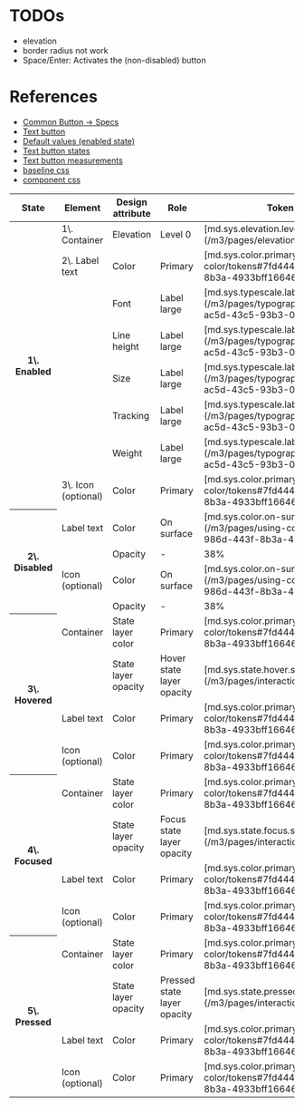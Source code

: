 # TODOs

- elevation
- border radius not work 
- Space/Enter: Activates the (non-disabled) button


# References

- [Common Button -> Specs](https://m3.material.io/components/buttons/specs)
- [Text button](https://m3.material.io/components/buttons/specs#899b9107-0127-4a01-8f4c-87f19323a1b4)
- [Default values (enabled state)](https://m3.material.io/components/buttons/specs#a0952e51-6975-486e-8d14-c78283c29cae)
- [Text button states](https://m3.material.io/components/buttons/specs#1e9d216a-3cc8-4a9b-9658-0ae96e1b157c)
- [Text button measurements](https://m3.material.io/components/buttons/specs#05946a72-3805-4949-96cc-0a95359f64c0)
- [baseline css](../../tokens/css/baseline.css)
- [component css](../../tokens/css/components/text-button.css)


<table>

<thead>

<tr>

<th>State  
</th>

<th>Element  
</th>

<th>Design attribute  
</th>

<th>Role  
</th>

<th>Token or value  
</th>

</tr>

</thead>

<tbody>

<tr>

<th rowspan="8">1\. Enabled  
</th>

<td>1\. Container</td>

<td>Elevation</td>

<td>Level 0</td>

<td>[md.sys.elevation.level0](/m3/pages/elevation/tokens)</td>

</tr>

<tr>

<td>2\. Label text</td>

<td>Color</td>

<td>Primary</td>

<td>[md.sys.color.primary](/m3/pages/using-color/tokens#7fd4440e-986d-443f-8b3a-4933bff16646)</td>

</tr>

<tr>

<td> </td>

<td>Font</td>

<td>Label large</td>

<td>[md.sys.typescale.label-large.font](/m3/pages/typography/tokens#d74b73c2-ac5d-43c5-93b3-088a2f67723d)</td>

</tr>

<tr>

<td> </td>

<td>Line height</td>

<td>Label large</td>

<td>[md.sys.typescale.label-large.line-height](/m3/pages/typography/tokens#d74b73c2-ac5d-43c5-93b3-088a2f67723d)</td>

</tr>

<tr>

<td> </td>

<td>Size</td>

<td>Label large</td>

<td>[md.sys.typescale.label-large.size](/m3/pages/typography/tokens#d74b73c2-ac5d-43c5-93b3-088a2f67723d)</td>

</tr>

<tr>

<td> </td>

<td>Tracking</td>

<td>Label large</td>

<td>[md.sys.typescale.label-large.tracking](/m3/pages/typography/tokens#d74b73c2-ac5d-43c5-93b3-088a2f67723d)</td>

</tr>

<tr>

<td> </td>

<td>Weight</td>

<td>Label large</td>

<td>[md.sys.typescale.label-large.weight](/m3/pages/typography/tokens#d74b73c2-ac5d-43c5-93b3-088a2f67723d)</td>

</tr>

<tr>

<td>3\. Icon (optional)</td>

<td>Color</td>

<td>Primary</td>

<td>[md.sys.color.primary](/m3/pages/using-color/tokens#7fd4440e-986d-443f-8b3a-4933bff16646)</td>

</tr>

<tr>

<th rowspan="4">2\. Disabled  
</th>

<td>Label text</td>

<td>Color</td>

<td>On surface</td>

<td>[md.sys.color.on-surface](/m3/pages/using-color/tokens#7fd4440e-986d-443f-8b3a-4933bff16646)</td>

</tr>

<tr>

<td></td>

<td>Opacity</td>

<td>-</td>

<td>38%</td>

</tr>

<tr>

<td>Icon (optional)</td>

<td>Color</td>

<td>On surface</td>

<td>[md.sys.color.on-surface](/m3/pages/using-color/tokens#7fd4440e-986d-443f-8b3a-4933bff16646)</td>

</tr>

<tr>

<td></td>

<td>Opacity</td>

<td>-</td>

<td>38%</td>

</tr>

<tr>

<th rowspan="4">3\. Hovered  
</th>

<td>Container</td>

<td>State layer color</td>

<td>Primary</td>

<td>[md.sys.color.primary](/m3/pages/using-color/tokens#7fd4440e-986d-443f-8b3a-4933bff16646)</td>

</tr>

<tr>

<td></td>

<td>State layer opacity</td>

<td>Hover state layer opacity</td>

<td>[md.sys.state.hover.state-layer-opacity](/m3/pages/interaction-states/)</td>

</tr>

<tr>

<td>Label text</td>

<td>Color</td>

<td>Primary</td>

<td>[md.sys.color.primary](/m3/pages/using-color/tokens#7fd4440e-986d-443f-8b3a-4933bff16646)</td>

</tr>

<tr>

<td>Icon (optional)</td>

<td>Color</td>

<td>Primary</td>

<td>[md.sys.color.primary](/m3/pages/using-color/tokens#7fd4440e-986d-443f-8b3a-4933bff16646)</td>

</tr>

<tr>

<th rowspan="4">4\. Focused  
</th>

<td>Container</td>

<td>State layer color</td>

<td>Primary</td>

<td>[md.sys.color.primary](/m3/pages/using-color/tokens#7fd4440e-986d-443f-8b3a-4933bff16646)</td>

</tr>

<tr>

<td></td>

<td>State layer opacity</td>

<td>Focus state layer opacity</td>

<td>[md.sys.state.focus.state-layer-opacity](/m3/pages/interaction-states/)</td>

</tr>

<tr>

<td>Label text</td>

<td>Color</td>

<td>Primary</td>

<td>[md.sys.color.primary](/m3/pages/using-color/tokens#7fd4440e-986d-443f-8b3a-4933bff16646)</td>

</tr>

<tr>

<td>Icon (optional)</td>

<td>Color</td>

<td>Primary</td>

<td>[md.sys.color.primary](/m3/pages/using-color/tokens#7fd4440e-986d-443f-8b3a-4933bff16646)</td>

</tr>

<tr>

<th rowspan="4">5\. Pressed  
</th>

<td>Container</td>

<td>State layer color</td>

<td>Primary</td>

<td>[md.sys.color.primary](/m3/pages/using-color/tokens#7fd4440e-986d-443f-8b3a-4933bff16646)</td>

</tr>

<tr>

<td></td>

<td>State layer opacity</td>

<td>Pressed state layer opacity</td>

<td>[md.sys.state.pressed.state-layer-opacity](/m3/pages/interaction-states/)</td>

</tr>

<tr>

<td>Label text</td>

<td>Color</td>

<td>Primary</td>

<td>[md.sys.color.primary](/m3/pages/using-color/tokens#7fd4440e-986d-443f-8b3a-4933bff16646)</td>

</tr>

<tr>

<td>Icon (optional)</td>

<td>Color</td>

<td>Primary</td>

<td>[md.sys.color.primary](/m3/pages/using-color/tokens#7fd4440e-986d-443f-8b3a-4933bff16646)</td>

</tr>

</tbody>

</table>